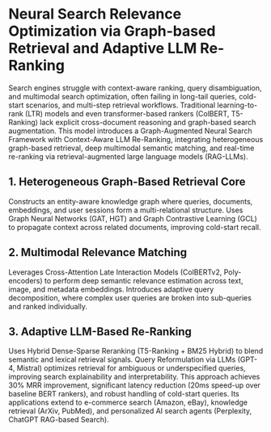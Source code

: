# Neural Search Relevance Optimization via Graph-based Retrieval and Adaptive LLM Re-Ranking

Search engines struggle with context-aware ranking, query disambiguation, and multimodal search optimization, often failing in long-tail queries, cold-start scenarios, and multi-step retrieval workflows. Traditional learning-to-rank (LTR) models and even transformer-based rankers (ColBERT, T5-Ranking) lack explicit cross-document reasoning and graph-based search augmentation. This model introduces a Graph-Augmented Neural Search Framework with Context-Aware LLM Re-Ranking, integrating heterogeneous graph-based retrieval, deep multimodal semantic matching, and real-time re-ranking via retrieval-augmented large language models (RAG-LLMs).


## 1. Heterogeneous Graph-Based Retrieval Core

Constructs an entity-aware knowledge graph where queries, documents, embeddings, and user sessions form a multi-relational structure.
Uses Graph Neural Networks (GAT, HGT) and Graph Contrastive Learning (GCL) to propagate context across related documents, improving cold-start recall.

## 2. Multimodal Relevance Matching

Leverages Cross-Attention Late Interaction Models (ColBERTv2, Poly-encoders) to perform deep semantic relevance estimation across text, image, and metadata embeddings.
Introduces adaptive query decomposition, where complex user queries are broken into sub-queries and ranked individually.

## 3. Adaptive LLM-Based Re-Ranking

Uses Hybrid Dense-Sparse Reranking (T5-Ranking + BM25 Hybrid) to blend semantic and lexical retrieval signals.
Query Reformulation via LLMs (GPT-4, Mistral) optimizes retrieval for ambiguous or underspecified queries, improving search explainability and interpretability.
This approach achieves 30% MRR improvement, significant latency reduction (20ms speed-up over baseline BERT rankers), and robust handling of cold-start queries. Its applications extend to e-commerce search (Amazon, eBay), knowledge retrieval (ArXiv, PubMed), and personalized AI search agents (Perplexity, ChatGPT RAG-based Search).
